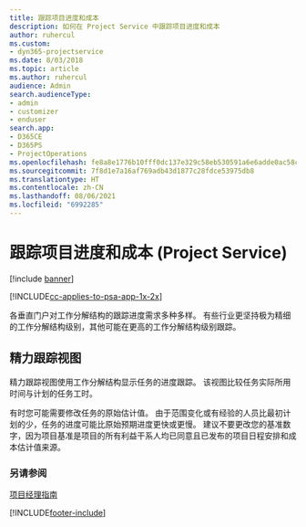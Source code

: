 ```yaml
---
title: 跟踪项目进度和成本
description: 如何在 Project Service 中跟踪项目进度和成本
author: ruhercul
ms.custom:
- dyn365-projectservice
ms.date: 8/03/2018
ms.topic: article
ms.author: ruhercul
audience: Admin
search.audienceType:
- admin
- customizer
- enduser
search.app:
- D365CE
- D365PS
- ProjectOperations
ms.openlocfilehash: fe8a8e1776b10fff0dc137e329c58eb530591a6e6adde0ac58ca83d323c5da4f
ms.sourcegitcommit: 7f8d1e7a16af769adb43d1877c28fdce53975db8
ms.translationtype: HT
ms.contentlocale: zh-CN
ms.lasthandoff: 08/06/2021
ms.locfileid: "6992285"
---
```

# <a name="track-project-progress-and-cost-project-service"></a>跟踪项目进度和成本 (Project Service)

[!include [banner](../includes/psa-now-project-operations.md)]

[!INCLUDE[cc-applies-to-psa-app-1x-2x](../includes/cc-applies-to-psa-app-1x-2x.md)]

各垂直门户对工作分解结构的跟踪进度需求多种多样。 有些行业更坚持极为精细的工作分解结构级别，其他可能在更高的工作分解结构级别跟踪。  
  
## <a name="effort-tracking-view"></a>精力跟踪视图  
精力跟踪视图使用工作分解结构显示任务的进度跟踪。 该视图比较任务实际所用时间与计划的任务工时。  
  
有时您可能需要修改任务的原始估计值。 由于范围变化或有经验的人员比最初计划的少，任务的进度可能比原始预期进度更快或更慢。 建议不要更改您的基准数字，因为项目基准是项目的所有利益干系人均已同意且已发布的项目日程安排和成本估计值来源。  
  
### <a name="see-also"></a>另请参阅  
 [项目经理指南](../psa/project-manager-guide.md)


[!INCLUDE[footer-include](../includes/footer-banner.md)]